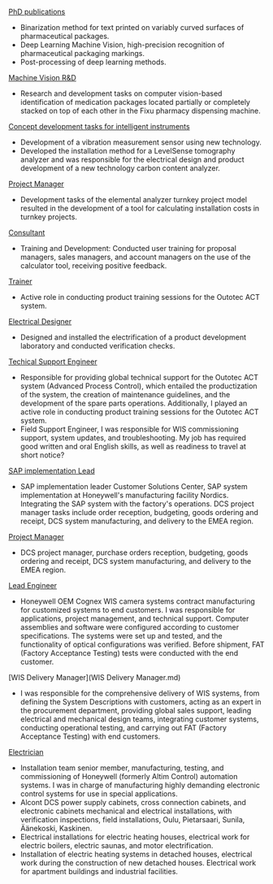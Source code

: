 [PhD publications](PhDPublicationsmd)
- Binarization method for text printed on variably curved surfaces of pharmaceutical packages.
- Deep Learning Machine Vision, high-precision recognition of pharmaceutical packaging markings.
- Post-processing of deep learning methods.

[Machine Vision R&D](FixuMachineVisionR&D.md)
- Research and development tasks on computer vision-based identification of medication packages located partially or completely stacked on top of each other in the Fixu pharmacy dispensing machine.

[Concept development tasks for intelligent instruments](IntelligentInstrumentsConceptDevelopment.md)
- Development of a vibration measurement sensor using new technology.
- Developed the installation method for a LevelSense tomography analyzer and was responsible for the electrical design and product development of a new technology carbon content analyzer.

[Project Manager](ElementalAnalyzerProjectManager.md)
- Development tasks of the elemental analyzer turnkey project model resulted in the development of a tool for calculating installation costs in turnkey projects.

[Consultant](ProjectModelDevelpomentConsultant.md)
- Training and Development: Conducted user training for proposal managers, sales managers, and account managers on the use of the calculator tool, receiving positive feedback.

[Trainer](ACTTrainer.md)
- Active role in conducting product training sessions for the Outotec ACT system.

[Electrical Designer](WISElectricalDesigner.md)
- Designed and installed the electrification of a product development laboratory and conducted verification checks.

[Techical Support Engineer](ACTTechicalSupportEngineer.md)
- Responsible for providing global technical support for the Outotec ACT system (Advanced Process Control), which entailed the productization of the system, the creation of maintenance guidelines, and the development of the spare parts operations. Additionally, I played an active role in conducting product training sessions for the Outotec ACT system.
- Field Support Engineer, I was responsible for WIS commissioning support, system updates, and troubleshooting. My job has required good written and oral English skills, as well as readiness to travel at short notice?

[SAP implementation Lead](SAPImplementationLead.md)
- SAP implementation leader Customer Solutions Center, SAP system implementation at Honeywell's manufacturing facility Nordics. Integrating the SAP system with the factory's operations. DCS project manager tasks include order reception, budgeting, goods ordering and receipt, DCS system manufacturing, and delivery to the EMEA region.

[Project Manager](DCSProjectManager.md)
- DCS project manager, purchase orders reception, budgeting, goods ordering and receipt, DCS system manufacturing, and delivery to the EMEA region.

[Lead Engineer](WISLeadEngineer.md)
- Honeywell OEM Cognex WIS camera systems contract manufacturing for customized systems to end customers. I was responsible for applications, project management, and technical support. Computer assemblies and software were configured according to customer specifications. The systems were set up and tested, and the functionality of optical configurations was verified. Before shipment, FAT (Factory Acceptance Testing) tests were conducted with the end customer.

[WIS Delivery Manager](WIS Delivery Manager.md)
- I was responsible for the comprehensive delivery of WIS systems, from defining the System Descriptions with customers, acting as an expert in the procurement department, providing global sales support, leading electrical and mechanical design teams, integrating customer systems, conducting operational testing, and carrying out FAT (Factory Acceptance Testing) with end customers.

[Electrician](Electrician.md)

- Installation team senior member, manufacturing, testing, and commissioning of Honeywell (formerly Altim Control) automation systems. I was in charge of manufacturing highly demanding electronic control systems for use in special applications.
- Alcont DCS power supply cabinets, cross connection cabinets, and electronic cabinets mechanical and electrical installations, with verification inspections, field installations, Oulu, Pietarsaari, Sunila, Äänekoski, Kaskinen.
- Electrical installations for electric heating houses, electrical work for electric boilers, electric saunas, and motor electrification.
- Installation of electric heating systems in detached houses, electrical work during the construction of new detached houses. Electrical work for apartment buildings and industrial facilities.
